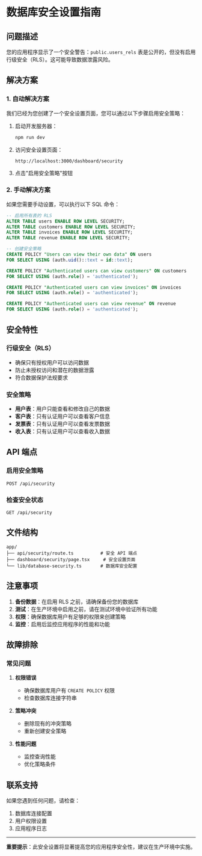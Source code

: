 # 数据库安全设置指南

## 问题描述

您的应用程序显示了一个安全警告：`public.users_rels` 表是公开的，但没有启用行级安全（RLS）。这可能导致数据泄露风险。

## 解决方案

### 1. 自动解决方案

我们已经为您创建了一个安全设置页面，您可以通过以下步骤启用安全策略：

1. 启动开发服务器：
   ```bash
   npm run dev
   ```

2. 访问安全设置页面：
   ```
   http://localhost:3000/dashboard/security
   ```

3. 点击"启用安全策略"按钮

### 2. 手动解决方案

如果您需要手动设置，可以执行以下 SQL 命令：

```sql
-- 启用所有表的 RLS
ALTER TABLE users ENABLE ROW LEVEL SECURITY;
ALTER TABLE customers ENABLE ROW LEVEL SECURITY;
ALTER TABLE invoices ENABLE ROW LEVEL SECURITY;
ALTER TABLE revenue ENABLE ROW LEVEL SECURITY;

-- 创建安全策略
CREATE POLICY "Users can view their own data" ON users
FOR SELECT USING (auth.uid()::text = id::text);

CREATE POLICY "Authenticated users can view customers" ON customers
FOR SELECT USING (auth.role() = 'authenticated');

CREATE POLICY "Authenticated users can view invoices" ON invoices
FOR SELECT USING (auth.role() = 'authenticated');

CREATE POLICY "Authenticated users can view revenue" ON revenue
FOR SELECT USING (auth.role() = 'authenticated');
```

## 安全特性

### 行级安全（RLS）
- 确保只有授权用户可以访问数据
- 防止未授权访问和潜在的数据泄露
- 符合数据保护法规要求

### 安全策略
- **用户表**：用户只能查看和修改自己的数据
- **客户表**：只有认证用户可以查看客户信息
- **发票表**：只有认证用户可以查看发票数据
- **收入表**：只有认证用户可以查看收入数据

## API 端点

### 启用安全策略
```
POST /api/security
```

### 检查安全状态
```
GET /api/security
```

## 文件结构

```
app/
├── api/security/route.ts          # 安全 API 端点
├── dashboard/security/page.tsx     # 安全设置页面
└── lib/database-security.ts       # 数据库安全配置
```

## 注意事项

1. **备份数据**：在启用 RLS 之前，请确保备份您的数据库
2. **测试**：在生产环境中启用之前，请在测试环境中验证所有功能
3. **权限**：确保数据库用户有足够的权限来创建策略
4. **监控**：启用后监控应用程序的性能和功能

## 故障排除

### 常见问题

1. **权限错误**
   - 确保数据库用户有 `CREATE POLICY` 权限
   - 检查数据库连接字符串

2. **策略冲突**
   - 删除现有的冲突策略
   - 重新创建安全策略

3. **性能问题**
   - 监控查询性能
   - 优化策略条件

## 联系支持

如果您遇到任何问题，请检查：
1. 数据库连接配置
2. 用户权限设置
3. 应用程序日志

---

**重要提示**：此安全设置将显著提高您的应用程序安全性，建议在生产环境中实施。 